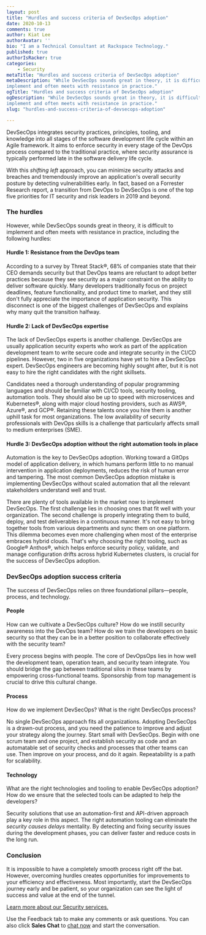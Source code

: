 ```yaml
---
layout: post
title: "Hurdles and success criteria of DevSecOps adoption"
date: 2020-10-13
comments: true
author: Kiat Lee
authorAvatar: ''
bio: "I am a Technical Consultant at Rackspace Technology."
published: true
authorIsRacker: true
categories:
    - Security
metaTitle: "Hurdles and success criteria of DevSecOps adoption"
metaDescription: "While DevSecOps sounds great in theory, it is difficult to
implement and often meets with resistance in practice."
ogTitle: "Hurdles and success criteria of DevSecOps adoption"
ogDescription: "While DevSecOps sounds great in theory, it is difficult to
implement and often meets with resistance in practice."
slug: "hurdles-and-success-criteria-of-devsecops-adoption"

---
```


DevSecOps integrates security practices, principles, tooling, and knowledge into
all stages of the software development life cycle within an Agile framework. It
aims to enforce security in every stage of the DevOps process compared to the
traditional practice, where security assurance is typically performed late in
the software delivery life cycle.

<!--more-->

With this *shifting left* approach, you can minimize security attacks and
breaches and tremendously improve an application's overall security posture by
detecting vulnerabilities early. In fact, based on a Forrester Research report,
a transition from DevOps to DevSecOps is one of the top five priorities for IT
security and risk leaders in 2019 and beyond.

### The hurdles

However, while DevSecOps sounds great in theory, it is difficult to implement
and often meets with resistance in practice, including the following hurdles:

#### Hurdle 1: Resistance from the DevOps team

According to a survey by Threat Stack&reg;, 68% of companies state that their
CEO demands security but that DevOps teams are reluctant to adopt better practices
because they see security as a major constraint on the ability to deliver
software quickly. Many developers traditionally focus on project deadlines,
feature functionality, and product time to market, and they still don't fully
appreciate the importance of application security. This disconnect is one of the
biggest challenges of DevSecOps and explains why many quit the transition
halfway.

#### Hurdle 2: Lack of DevSecOps expertise

The lack of DevSecOps experts is another challenge. DevSecOps are usually
application security experts who work as part of the application development
team to write secure code and integrate security in the CI/CD pipelines. However,
two in five organizations have yet to hire a DevSecOps expert. DevSecOps engineers
are becoming highly sought after, but it is not easy to hire the right candidates
with the right skillsets.

Candidates need a thorough understanding of popular programming languages and
should be familiar with CI/CD tools, security tooling, automation tools. They
should also be up to speed with microservices and Kubernetes&reg;, along with
major cloud hosting providers, such as AWS&reg;, Azure&reg;, and GCP&reg;.
Retaining these talents once you hire them is another uphill task for most
organizations. The low availability of security professionals with DevOps skills
is a challenge that particularly affects small to medium enterprises (SME).

#### Hurdle 3: DevSecOps adoption without the right automation tools in place

Automation is the key to DevSecOps adoption. Working toward a GitOps model of
application delivery, in which humans perform little to no manual intervention
in application deployments, reduces the risk of human error and tampering. The
most common DevSecOps adoption mistake is implementing DevSecOps without scaled
automation that all the relevant stakeholders understand well and trust.

There are plenty of tools available in the market now to implement DevSecOps.
The first challenge lies in choosing ones that fit well with your organization.
The second challenge is properly integrating them to build, deploy, and test
deliverables in a continuous manner. It's not easy to bring together tools from
various departments and sync them on one platform. This dilemma becomes even
more challenging when most of the enterprise embraces hybrid clouds. That's why
choosing the right tooling, such as Google&reg; Anthos&reg;, which helps enforce
security policy, validate, and manage configuration drifts across hybrid Kubernetes
clusters, is crucial for the success of DevSecOps adoption.

### DevSecOps adoption success criteria

The success of DevSecOps relies on three foundational pillars&mdash;people,
process, and technology.

#### People

How can we cultivate a DevSecOps culture? How do we instill security awareness
into the DevOps team? How do we train the developers on basic security so that
they can be in a better position to collaborate effectively with the security
team?

Every process begins with people. The core of DevOpsOps lies in how well the
development team, operation team, and security team integrate. You should bridge
the gap between traditional silos in these teams by empowering cross-functional
teams. Sponsorship from top management is crucial to drive this cultural change.

#### Process

How do we implement DevSecOps? What is the right DevSecOps process?

No single DevSecOps approach fits all organizations. Adopting DevSecOps is a
drawn-out process, and you need the patience to improve and adjust your strategy
along the journey. Start small with DevSecOps. Begin with one scrum team
and one project, and establish security as code and an automatable set of
security checks and processes that other teams can use. Then improve on your
process, and do it again. Repeatability is a path for scalability.

#### Technology

What are the right technologies and tooling to enable DevSecOps adoption? How
do we ensure that the selected tools can be adapted to help the developers?

Security solutions that use an automation-first and API-driven approach play a
key role in this aspect. The right automation tooling can eliminate the
*security causes delays* mentality. By detecting and fixing security issues
during the development phases, you can deliver faster and reduce costs in the
long run.

### Conclusion

It is impossible to have a completely smooth process right off the bat. However,
overcoming hurdles creates opportunities for improvements to your efficiency and
effectiveness. Most importantly, start the DevSecOps journey early and be patient,
so your organization can see the light of success and value at the end of the
tunnel.

<a class="cta red" id="cta" href="https://www.rackspace.com/security">Learn more about our Security services.</a>

Use the Feedback tab to make any comments or ask questions. You can also click
**Sales Chat** to [chat now](https://www.rackspace.com/) and start the conversation.
